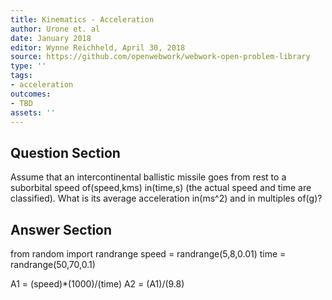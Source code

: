 ```yaml
---
title: Kinematics - Acceleration
author: Urone et. al
date: January 2018
editor: Wynne Reichheld, April 30, 2018
source: https://github.com/openwebwork/webwork-open-problem-library
type: ''
tags:
- acceleration
outcomes:
- TBD
assets: ''
---
```


## Question Section 

Assume that an intercontinental ballistic missile goes from rest to a suborbital speed of(speed,kms) in(time,s) (the actual speed and time are classified). What is its average acceleration in(ms^2) and in multiples of(g)?


## Answer Section

from random import randrange
speed = randrange(5,8,0.01)
time = randrange(50,70,0.1)

A1 = (speed)*(1000)/(time)
A2 = (A1)/(9.8)